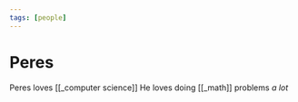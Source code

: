 ```yaml
---
tags: [people]
---
```

# Peres
Peres loves [[_computer science]]
He loves doing [[_math]] problems *a lot*

